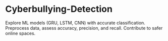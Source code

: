 # Cyberbullying-Detection
Explore ML models (GRU, LSTM, CNN) with accurate classification. Preprocess data, assess accuracy, precision, and recall. Contribute to safer online spaces.
